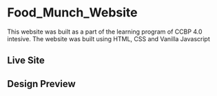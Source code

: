 # Food_Munch_Website
This website was built as a part of the learning program of CCBP 4.0 intesive. The website was built using HTML, CSS and Vanilla Javascript

## Live Site 

## Design Preview 
